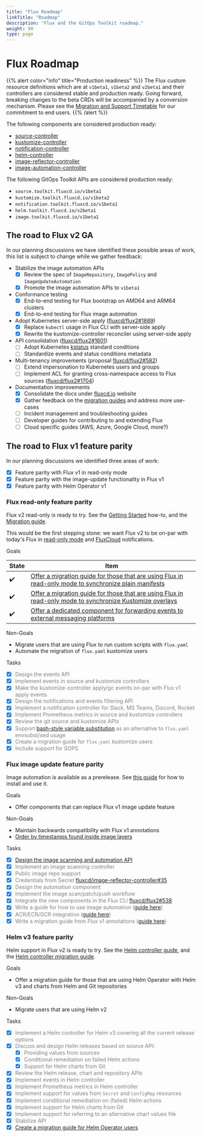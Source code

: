 ```yaml
---
title: "Flux Roadmap"
linkTitle: "Roadmap"
description: "Flux and the GitOps Toolkit roadmap."
weight: 90
type: page
---
```


# Flux Roadmap

{{% alert color="info" title="Production readiness" %}}
The Flux custom resource definitions which are at `v1beta1`, `v1beta2` and `v2beta1`
and their controllers are considered stable and production ready.
Going forward, breaking changes to the beta CRDs will be accompanied by a conversion mechanism.
Please see the [Migration and Support Timetable](docs/migration/timetable.md) for our commitment to end users.
{{% /alert %}}

The following components are considered production ready:

- [source-controller](docs/components/source)
- [kustomize-controller](docs/components/kustomize)
- [notification-controller](docs/components/notification)
- [helm-controller](docs/components/helm)
- [image-reflector-controller](docs/components/image)
- [image-automation-controller](docs/components/image)

The following GitOps Toolkit APIs are considered production ready:

- `source.toolkit.fluxcd.io/v1beta1`
- `kustomize.toolkit.fluxcd.io/v1beta2`
- `notification.toolkit.fluxcd.io/v1beta1`
- `helm.toolkit.fluxcd.io/v2beta1`
- `image.toolkit.fluxcd.io/v1beta1`

## The road to Flux v2 GA

In our planning discussions we have identified these possible areas of work,
this list is subject to change while we gather feedback:

- Stabilize the image automation APIs
    - [x] Review the spec of `ImageRepository`, `ImagePolicy` and `ImageUpdateAutomation`
    - [x] Promote the image automation APIs to `v1beta1`

- Conformance testing
    - [x] End-to-end testing for Flux bootstrap on AMD64 and ARM64 clusters
    - [x] End-to-end testing for Flux image automation

- Adopt Kubernetes server-side apply ([fluxcd/flux2#1889](https://github.com/fluxcd/flux2/issues/1889))
    - [x] Replace `kubectl` usage in Flux CLI with server-side apply
    - [x] Rewrite the kustomize-controller reconciler using server-side apply

- API consolidation ([fluxcd/flux2#1601](https://github.com/fluxcd/flux2/issues/1601))
    - [ ] Adopt Kubernetes [kstatus](https://github.com/kubernetes-sigs/cli-utils/tree/v0.25.0/pkg/kstatus#conditions) standard conditions
    - [ ] Standardize events and status conditions metadata

- Multi-tenancy improvements (proposal [fluxcd/flux2#582](https://github.com/fluxcd/flux2/pull/582))
    - [ ] Extend impersonation to Kubernetes users and groups
    - [ ] Implement ACL for granting cross-namespace access to Flux sources ([fluxcd/flux2#1704](https://github.com/fluxcd/flux2/issues/1704))

- Documentation improvements
    - [x] Consolidate the docs under [fluxcd.io](https://fluxcd.io) website
    - [x] Gather feedback on the [migration guides](https://github.com/fluxcd/flux2/discussions/413) and address more use-cases
    - [ ] Incident management and troubleshooting guides
    - [ ] Developer guides for contributing to and extending Flux
    - [ ] Cloud specific guides (AWS, Azure, Google Cloud, more?)

## The road to Flux v1 feature parity

In our planning discussions we identified three areas of work:

- [x] Feature parity with Flux v1 in read-only mode
- [x] Feature parity with the image-update functionality in Flux v1
- [x] Feature parity with Helm Operator v1

### Flux read-only feature parity

Flux v2 read-only is ready to try. See the [Getting
Started](/docs/get-started/) how-to, and the
[Migration
guide](/docs/migration/flux-v1-migration/).

This would be the first stepping stone: we want Flux v2 to be on-par with today's Flux in
[read-only mode](https://github.com/fluxcd/flux/blob/master/docs/faq.md#can-i-run-flux-with-readonly-git-access)
and [FluxCloud](https://github.com/justinbarrick/fluxcloud) notifications.

Goals

State | Item
----- | ----
:heavy_check_mark: | [Offer a migration guide for those that are using Flux in read-only mode to synchronize plain manifests](/docs/migration/flux-v1-migration/)
:heavy_check_mark: | [Offer a migration guide for those that are using Flux in read-only mode to synchronize Kustomize overlays](/docs/migration/flux-v1-migration/)
:heavy_check_mark: | [Offer a dedicated component for forwarding events to external messaging platforms](/docs/guides/notifications/)

Non-Goals

-  Migrate users that are using Flux to run custom scripts with `flux.yaml`
-  Automate the migration of `flux.yaml` kustomize users

Tasks

- [x]  <span style="color:grey">Design the events API</span>
- [x]  <span style="color:grey">Implement events in source and kustomize controllers</span>
- [x]  <span style="color:grey">Make the kustomize-controller apply/gc events on-par with Flux v1 apply events</span>
- [x]  <span style="color:grey">Design the notifications and events filtering API</span>
- [x]  <span style="color:grey">Implement a notification controller for Slack, MS Teams, Discord, Rocket</span>
- [x]  <span style="color:grey">Implement Prometheus metrics in source and kustomize controllers</span>
- [x]  <span style="color:grey">Review the git source and kustomize APIs</span>
- [x]  <span style="color:grey">Support [bash-style variable substitution](/docs/components/kustomize/kustomization/#variable-substitution) as an alternative to `flux.yaml` envsubst/sed usage</span>
- [x]  <span style="color:grey">Create a migration guide for `flux.yaml` kustomize users</span>
- [x]  <span style="color:grey">Include support for SOPS</span>

### Flux image update feature parity

Image automation is available as a prerelease. See [this
guide](/docs/guides/image-update/) for how to
install and use it.

Goals

-  Offer components that can replace Flux v1 image update feature

Non-Goals

-  Maintain backwards compatibility with Flux v1 annotations
-  [Order by timestamps found inside image layers](https://github.com/fluxcd/flux2/discussions/802)

Tasks

- [x] <span style="color:grey">[Design the image scanning and automation API](https://github.com/fluxcd/flux2/discussions/107)</span>
- [x] <span style="color:grey">Implement an image scanning controller</span>
- [x] <span style="color:grey">Public image repo support</span>
- [x] <span style="color:grey">Credentials from Secret [fluxcd/image-reflector-controller#35](https://github.com/fluxcd/image-reflector-controller/pull/35)</span>
- [x] <span style="color:grey">Design the automation component</span>
- [x] <span style="color:grey">Implement the image scan/patch/push workflow</span>
- [x] <span style="color:grey">Integrate the new components in the Flux CLI [fluxcd/flux2#538](https://github.com/fluxcd/flux2/pull/538)</span>
- [x] <span style="color:grey">Write a guide for how to use image automation ([guide here](/docs/guides/image-update/))</span>
- [x] <span style="color:grey">ACR/ECR/GCR integration ([guide here](/docs/guides/image-update/#imagerepository-cloud-providers-authentication))</span>
- [x] <span style="color:grey">Write a migration guide from Flux v1 annotations ([guide here](/docs/migration/flux-v1-automation-migration/))</span>

### Helm v3 feature parity

Helm support in Flux v2 is ready to try. See the [Helm controller
guide](/docs/guides/helmreleases/), and the [Helm
controller migration
guide](/docs/migration/helm-operator-migration/).

Goals

-  Offer a migration guide for those that are using Helm Operator with Helm v3 and charts from
   Helm and Git repositories

Non-Goals

-  Migrate users that are using Helm v2

Tasks

- [x]  <span style="color:grey">Implement a Helm controller for Helm v3 covering all the current release options</span>
- [x]  <span style="color:grey">Discuss and design Helm releases based on source API:</span>
    * [x]  <span style="color:grey">Providing values from sources</span>
    * [x]  <span style="color:grey">Conditional remediation on failed Helm actions</span>
    * [x]  <span style="color:grey">Support for Helm charts from Git</span>
- [x]  <span style="color:grey">Review the Helm release, chart and repository APIs</span>
- [x]  <span style="color:grey">Implement events in Helm controller</span>
- [x]  <span style="color:grey">Implement Prometheus metrics in Helm controller</span>
- [x]  <span style="color:grey">Implement support for values from `Secret` and `ConfigMap` resources</span>
- [x]  <span style="color:grey">Implement conditional remediation on (failed) Helm actions</span>
- [x]  <span style="color:grey">Implement support for Helm charts from Git</span>
- [x]  <span style="color:grey">Implement support for referring to an alternative chart values file</span>
- [x]  <span style="color:grey">Stabilize API</span>
- [x]  <span style="color:grey">[Create a migration guide for Helm Operator users](docs/migration/helm-operator-migration.md)</span>
